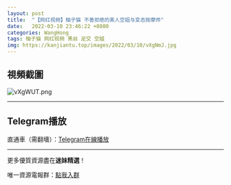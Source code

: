 ```yaml
---
layout: post
title:  "【网红视频】柚子猫 不善拒绝的美人空姐与变态按摩师"
date:   2022-03-10 23:46:22 +0800
categories: WangHong
tags: 柚子猫 网红视频 黑丝 足交 空姐
img: https://kanjiantu.top/images/2022/03/10/vXgNmJ.jpg
---
```



## 視頻截圖

![vXgWUT.png](https://kanjiantu.top/images/2022/03/10/vXgWUT.png)

* * *
## Telegram播放

直通車（需翻墻）：[Telegram在線播放](https://t.me/mimeijingxuan/16)

* * *
更多優質資源盡在**迷妹精選**！

唯一資源電報群：[點我入群](https://t.me/mimeijingxuan)


